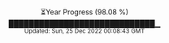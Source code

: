 <p align="center">
⏳Year Progress (98.08 %) <br>
█████████████████████████████▁ <br>
<sub>Updated: Sun, 25 Dec 2022 00:08:43 GMT</sub>
</p>

